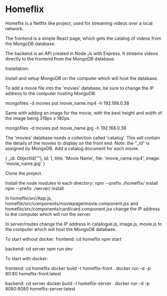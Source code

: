 # Homeflix

Homeflix is a Netflix like project, used for streaming videos over a local network.

The frontend is a simple React page, which gets the catalog of videos from the MongoDB database.

The backend is an API created in Node.Js with Express. It streams videos directly to the frontend from the MongoDB database.

Installation:

Install and setup MongoDB on the computer which will host the database.

To add a movie file into the 'movies' database, be sure to change the IP address to the computer hosting MongoDB:

mongofiles -d movies put movie_name.mp4 -h 192.168.0.38

Same with adding an image for the movie, with the best height and width of the image being 318px x 180px.

mongofiles -d movies put movie_name.jpg -h 192.168.0.38

The 'movies' database needs a collection called 'catalog'. This will contain the details of the movies to display on the front end. Note: the "_id" is assigned by MongoDB. Add a catalog document for each movie.

{
    _id: ObjectId(""),
    id: 1,
    title: 'Movie Name',
    file: 'movie_name.mp4',
    image: 'movie_name.jpg'
}


Clone the project.

Install the node modules in each directory:
npm --prefix ./homeflix/ install
npm --prefix ./server/ install

In homeflix/src/App.js, homeflix/src/components/moviepage/movie.component.jsx 
and homeflix/src/components/card/card.component.jsx change the IP address to the computer which will run the server.

In server/routes change the IP address in catalogue.js, image.js, movie.js to the computer which will host the MongoDB database.

To start without docker:
frontend:
cd homeflix
npm start

backend:
cd server
npm run dev

To start with docker:

frontend:
cd homeflix
docker build -t homeflix-front .
docker run -d -p 80:80 homeflix-front:latest

backend:
cd server
docker build -t homeflix-server .
docker run -d -p 8080:8080 homeflix-server:latest






